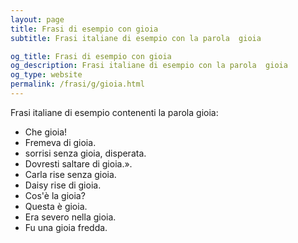 ```yaml
---
layout: page
title: Frasi di esempio con gioia 
subtitle: Frasi italiane di esempio con la parola  gioia

og_title: Frasi di esempio con gioia 
og_description: Frasi italiane di esempio con la parola  gioia
og_type: website
permalink: /frasi/g/gioia.html
---
```


Frasi italiane di esempio contenenti la parola gioia:


- Che gioia!
- Fremeva di gioia.
- sorrisi senza gioia, disperata.
- Dovresti saltare di gioia.».
- Carla rise senza gioia.
- Daisy rise di gioia.
- Cos'è la gioia?
- Questa è gioia.
- Era severo nella gioia.
- Fu una gioia fredda.
